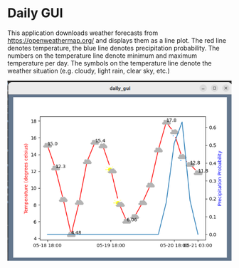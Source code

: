 # Daily GUI

This application downloads weather forecasts from https://openweathermap.org/ and displays them as a line plot. The red line denotes temperature, the blue line denotes precipitation probability. The numbers on the temperature line denote minimum and maximum temperature per day. The symbols on the temperature line denote the weather situation (e.g. cloudy, light rain, clear sky, etc.) 

![alt text](https://github.com/jong42/daily_gui/blob/master/screenshot.png?raw=true)
